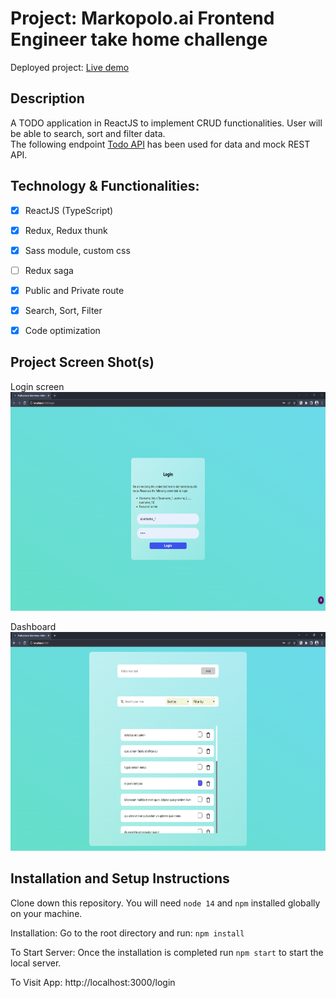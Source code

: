 # Project: Markopolo.ai Frontend Engineer take home challenge

Deployed project: [Live demo](https://markopolo-crud-test.vercel.app/)

## Description

A TODO application in ReactJS to implement CRUD functionalities. User will be able to search, sort and filter data.
<br />
The following endpoint [Todo API](https://jsonplaceholder.typicode.com/todos) has been used for data and mock REST API.

## Technology & Functionalities:
- [x] ReactJS (TypeScript)
- [x] Redux, Redux thunk
- [x] Sass module, custom css
- [ ] Redux saga
- [x] Public and Private route
- [x] Search, Sort, Filter
- [x] Code optimization


## Project Screen Shot(s)

Login screen <br />
<img alt="Gmail" width="650px" height="350px" src="https://raw.githubusercontent.com/shovon588/todo-with-react-redux-typescript/master/.redesign-asset/login.png" />

Dashboard <br />
<img alt="Gmail" width="650px" height="350px" src="https://raw.githubusercontent.com/shovon588/todo-with-react-redux-typescript/master/.redesign-asset/dashboard.png" />


## Installation and Setup Instructions

Clone down this repository. You will need `node 14` and `npm` installed globally on your machine.

Installation:
Go to the root directory and run: `npm install`  

To Start Server: 
Once the installation is completed run `npm start` to start the local server.

To Visit App: http://localhost:3000/login  
